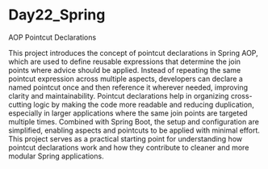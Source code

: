 # Day22_Spring
AOP Pointcut Declarations

This project introduces the concept of pointcut declarations in Spring AOP, which are used to define reusable expressions that determine the join points where advice should be applied. Instead of repeating the same pointcut expression across multiple aspects, developers can declare a named pointcut once and then reference it wherever needed, improving clarity and maintainability. Pointcut declarations help in organizing cross-cutting logic by making the code more readable and reducing duplication, especially in larger applications where the same join points are targeted multiple times. Combined with Spring Boot, the setup and configuration are simplified, enabling aspects and pointcuts to be applied with minimal effort. This project serves as a practical starting point for understanding how pointcut declarations work and how they contribute to cleaner and more modular Spring applications.
